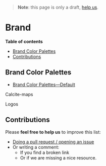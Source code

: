 > **Note**: this page is only a draft, [help us](#contributions).

# Brand
<!-- START doctoc generated TOC please keep comment here to allow auto update -->
<!-- DON'T EDIT THIS SECTION, INSTEAD RE-RUN doctoc TO UPDATE -->
**Table of contents**

- [Brand Color Palettes](#brand-color-palettes)
- [Contributions](#contributions)

<!-- END doctoc generated TOC please keep comment here to allow auto update -->

## Brand Color Palettes
* [Brand Color Palettes—Default](https://s3-us-west-1.amazonaws.com/patterns.esri.com/files/calcite_color_pdfs/Brand_Color_Palette.pdf)

Calcite-maps

Logos


## Contributions
Please **feel free to help us** to improve this list:

* [Doing a pull request / opening an issue](https://github.com/hhkaos/awesome-arcgis#contributions)
* Or writing a comment:
  * If you find a broken link
  * Or if we are missing a nice resource.
